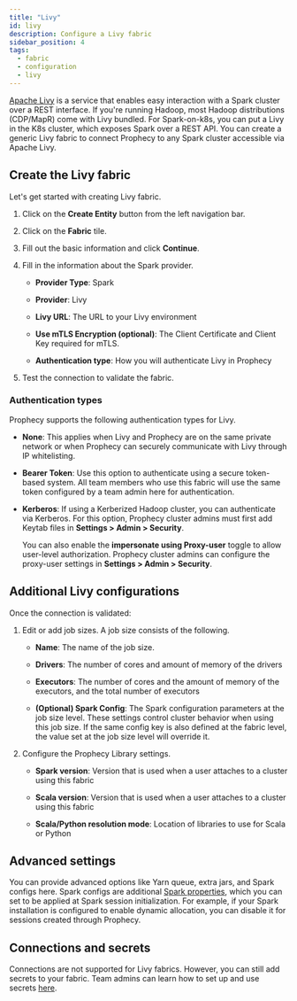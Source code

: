 ```yaml
---
title: "Livy"
id: livy
description: Configure a Livy fabric
sidebar_position: 4
tags:
  - fabric
  - configuration
  - livy
---
```


[Apache Livy](https://livy.apache.org/) is a service that enables easy interaction with a Spark cluster over a REST interface. If you're running Hadoop, most Hadoop distributions (CDP/MapR) come with Livy bundled. For Spark-on-k8s, you can put a Livy in the K8s cluster, which exposes Spark over a REST API.
You can create a generic Livy fabric to connect Prophecy to any Spark cluster accessible via Apache Livy.

## Create the Livy fabric

Let's get started with creating Livy fabric.

1. Click on the **Create Entity** button from the left navigation bar.

1. Click on the **Fabric** tile.

1. Fill out the basic information and click **Continue**.

1. Fill in the information about the Spark provider.

   - **Provider Type**: Spark

   - **Provider**: Livy

   - **Livy URL**: The URL to your Livy environment

   - **Use mTLS Encryption (optional)**: The Client Certificate and Client Key required for mTLS.

   - **Authentication type**: How you will authenticate Livy in Prophecy

1. Test the connection to validate the fabric.

### Authentication types

Prophecy supports the following authentication types for Livy.

- **None**: This applies when Livy and Prophecy are on the same private network or when Prophecy can securely communicate with Livy through IP whitelisting.

- **Bearer Token**: Use this option to authenticate using a secure token-based system. All team members who use this fabric will use the same token configured by a team admin here for authentication.

- **Kerberos**: If using a Kerberized Hadoop cluster, you can authenticate via Kerberos. For this option, Prophecy cluster admins must first add Keytab files in **Settings > Admin > Security**.

  You can also enable the **impersonate using Proxy-user** toggle to allow user-level authorization. Prophecy cluster admins can configure the proxy-user settings in **Settings > Admin > Security**.

## Additional Livy configurations

Once the connection is validated:

1. Edit or add job sizes. A job size consists of the following.

   - **Name**: The name of the job size.

   - **Drivers**: The number of cores and amount of memory of the drivers

   - **Executors**: The number of cores and the amount of memory of the executors, and the total number of executors

   - **(Optional) Spark Config**: The Spark configuration parameters at the job size level. These settings control cluster behavior when using this job size. If the same config key is also defined at the fabric level, the value set at the job size level will override it.

1. Configure the Prophecy Library settings.

   - **Spark version**: Version that is used when a user attaches to a cluster using this fabric

   - **Scala version**: Version that is used when a user attaches to a cluster using this fabric

   - **Scala/Python resolution mode**: Location of libraries to use for Scala or Python

## Advanced settings

You can provide advanced options like Yarn queue, extra jars, and Spark configs here. Spark configs are additional [Spark properties](https://spark.apache.org/docs/latest/configuration.html#available-properties), which you can set to be applied at Spark session initialization. For example, if your Spark installation is configured to enable dynamic allocation, you can disable it for sessions created through Prophecy.

## Connections and secrets

Connections are not supported for Livy fabrics. However, you can still add secrets to your fabric. Team admins can learn how to set up and use secrets [here](docs/administration/secrets/secret-providers.md).
